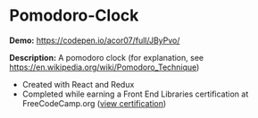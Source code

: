 # Pomodoro-Clock
**Demo:**  https://codepen.io/acor07/full/JByPvo/

**Description:** A pomodoro clock (for explanation, see https://en.wikipedia.org/wiki/Pomodoro_Technique)
* Created with React and Redux
* Completed while earning a Front End Libraries certification at FreeCodeCamp.org ([view certification](https://www.freecodecamp.org/certification/fcca50f642d-7c7c-48e9-805b-e0457529b232/front-end-libraries))


